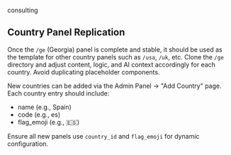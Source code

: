 consulting

## Country Panel Replication

Once the `/ge` (Georgia) panel is complete and stable, it should be used as the template for other country panels such as `/usa`, `/uk`, etc. Clone the `/ge` directory and adjust content, logic, and AI context accordingly for each country. Avoid duplicating placeholder components.

New countries can be added via the Admin Panel → "Add Country" page. Each country entry should include:
- name (e.g., Spain)
- code (e.g., es)
- flag_emoji (e.g., 🇪🇸)

Ensure all new panels use `country_id` and `flag_emoji` for dynamic configuration.
